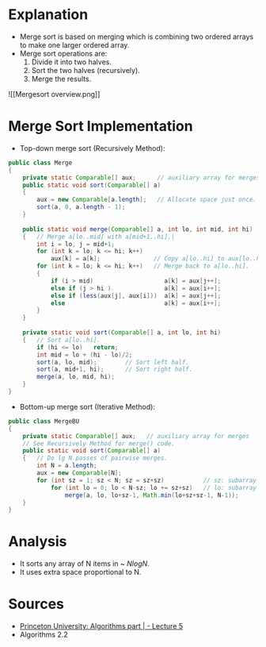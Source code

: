 # Explanation
+ Merge sort is based on merging which is combining two ordered arrays to make one larger ordered array. 
+ Merge sort operations are:
	1. Divide it into two halves. 
	2. Sort the two halves (recursively).
	3. Merge the results.

![[Mergesort overview.png]]
# Merge Sort Implementation
+ Top-down merge sort (Recursively Method):
```java
public class Merge 
{ 
	private static Comparable[] aux;      // auxiliary array for merges
	public static void sort(Comparable[] a) 
	{
		aux = new Comparable[a.length];   // Allocate space just once.
		sort(a, 0, a.length - 1);
	}
	
	public static void merge(Comparable[] a, int lo, int mid, int hi)
	{   // Merge a[lo..mid] with a[mid+1..hi].|
		int i = lo, j = mid+1; 
		for (int k = lo; k <= hi; k++) 
			aux[k] = a[k];               // Copy a[lo..hi] to aux[lo..hi].
		for (int k = lo; k <= hi; k++)   // Merge back to a[lo..hi].
		{
			if (i > mid)                    a[k] = aux[j++]; 
			else if (j > hi )               a[k] = aux[i++]; 
			else if (less(aux[j], aux[i]))  a[k] = aux[j++]; 
			else                            a[k] = aux[i++]; 
		}
	}
	
	private static void sort(Comparable[] a, int lo, int hi)
	{   // Sort a[lo..hi]. 
		if (hi <= lo)   return;
		int mid = lo + (hi - lo)/2;
		sort(a, lo, mid);        // Sort left half.
		sort(a, mid+1, hi);      // Sort right half.
		merge(a, lo, mid, hi);
	}
}
```
+ Bottom-up merge sort (Iterative Method):
```java
public class MergeBU 
{
	private static Comparable[] aux;   // auxiliary array for merges
	// See Recursively Method for merge() code.
	public static void sort(Comparable[] a)
	{   // Do lg N passes of pairwise merges.
		int N = a.length; 
		aux = new Comparable[N]; 
		for (int sz = 1; sz < N; sz = sz+sz)           // sz: subarray size 
			for (int lo = 0; lo < N-sz; lo += sz+sz)   // lo: subarray index 
				merge(a, lo, lo+sz-1, Math.min(lo+sz+sz-1, N-1)); 
	} 
}
```
# Analysis
+ It sorts any array of N items in ~ $N log N$.
+ It uses extra space proportional to N.
# Sources
+ [Princeton University: Algorithms part | - Lecture 5 ](https://www.coursera.org/learn/algorithms-part1/lecture/ARWDq/mergesort)
+ Algorithms 2.2